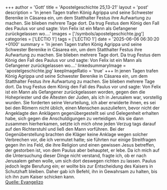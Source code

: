 +++
author = 'Gott'
title = 'Apostelgeschichte 25,13-21'
layout = 'post'
description = 'In jenen Tagen trafen König Agrippa und seine Schwester Berenike in Cäsarea ein, um dem Statthalter Festus ihre Aufwartung zu machen. Sie blieben mehrere Tage dort. Da trug Festus dem König den Fall des Paulus vor und sagte: Von Felix ist ein Mann als Gefangener zurückgelassen wo....'
images = ['/symbols/apostelgeschichte.jpg']
categories = ['LECTIO 1']
tags = ['LECTIO 1']
date = '2025-06-06 06:30:20 +0100'
summary = 'In jenen Tagen trafen König Agrippa und seine Schwester Berenike in Cäsarea ein, um dem Statthalter Festus ihre Aufwartung zu machen. Sie blieben mehrere Tage dort. Da trug Festus dem König den Fall des Paulus vor und sagte: Von Felix ist ein Mann als Gefangener zurückgelassen wo....'
linkedsummaryImage = 'apostelgeschichte.jpg'
keepImageRatio = 'true'
+++
In jenen Tagen trafen König Agrippa und seine Schwester Berenike in Cäsarea ein, um dem Statthalter Festus ihre Aufwartung zu machen.
Sie blieben mehrere Tage dort. Da trug Festus dem König den Fall des Paulus vor und sagte: Von Felix ist ein Mann als Gefangener zurückgelassen worden,
gegen den die Hohepriester und die Ältesten der Juden, als ich in Jerusalem war, vorstellig wurden.<!--more--> Sie forderten seine Verurteilung,
ich aber erwiderte ihnen, es sei bei den Römern nicht üblich, einen Menschen auszuliefern, bevor nicht der Angeklagte den Anklägern gegenübergestellt sei und Gelegenheit erhalten habe, sich gegen die Anschuldigungen zu verteidigen.
Als sie dann zusammen hierherkamen, setzte ich mich ohne jeden Verzug tags darauf auf den Richterstuhl und ließ den Mann vorführen.
Bei der Gegenüberstellung brachten die Kläger keine Anklage wegen solcher Verbrechen vor, die ich vermutet hatte;
sie führten nur einige Streitfragen gegen ihn ins Feld, die ihre Religion und einen gewissen Jesus betreffen, der gestorben ist, von dem Paulus aber behauptet, er lebe.
Da ich mich auf die Untersuchung dieser Dinge nicht verstand, fragte ich, ob er nach Jerusalem gehen wolle, um sich dort deswegen richten zu lassen.
Paulus jedoch legte Berufung ein; er wollte bis zur Entscheidung des Kaisers in Schutzhaft bleiben. Daher gab ich Befehl, ihn in Gewahrsam zu halten, bis ich ihn zum Kaiser schicken kann.<br> [Quelle: Evangelizo](https://evangeliumtagfuertag.org/DE/gospel)